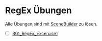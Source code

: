 # RegEx Übungen

Alle Übungen sind mit [SceneBuilder](https://gluonhq.com) zu lösen.

- [ ] [301_RegEx_Excercise1](301-RegEx_Excercise1/README.md)
